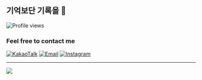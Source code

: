 ## 기억보단 기록을 📖  
![Profile views](https://gpvc.arturio.dev/hyunsangwon)

### Feel free to contact me
[![KakaoTalk](https://img.shields.io/badge/KakaoTalk-현상원FFCD00?logo=kakaotalk&logoColor=white)](https://namecard.kakao.com/hyunsama)
[![Email](https://img.shields.io/badge/Email-hyunsangwon93@gmail.com-EA4335?logo=gmail&logoColor=white)](mailto:hyunsangwon93@gmail.com)
[![Instagram](https://img.shields.io/badge/Instagram-@hyun_sw_93-DB2973?logo=instagram&logoColor=white)](https://www.instagram.com/hyun_sw_93)

---

<div style="display: flex;">
<!--   <img src="https://api.opgc.me/githubs/users/hyunsangwon/tag/?theme=dracula" /> -->
  <img src="https://github-readme-stats.vercel.app/api/top-langs/?username=hyunsangwon&layout=compact&theme=material-palenight&langs_count=8)" />
</div>
